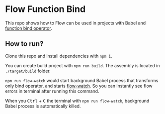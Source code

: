 # Flow Function Bind

This repo shows how to Flow can be used in projects with Babel and [function bind operator](https://github.com/tc39/proposal-bind-operator). 

## How to run?

Clone this repo and install dependencies with `npm i`.

You can create build project with `npm run build`. The assembly is located in `./target/build` folder.
 
`npm run flow-watch` would start background Babel process that transforms only bind operator, and starts [flow-watch](https://github.com/jedwards1211/flow-watch). So you can instantly see flow errors in terminal after running this command.

When you <kbd>Ctrl</kbd> + <kbd>C</kbd> the terminal with `npm run flow-watch`, background Babel process is automatically killed.
